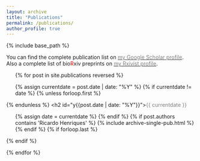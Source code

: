 ```yaml
---
layout: archive
title: "Publications"
permalink: /publications/
author_profile: true
---
```

{% include base_path %}

You can find the complete publication list on <a href="https://scholar.google.co.uk/citations?user=-peQ4ZsAAAAJ&hl=en">
<span style="color:gray">my Google Scholar profile</span></a>. Also a complete list of bio<font color="red">R</font>xiv preprints on <a href="https://rxivist.org/authors/204048">
<span style="color:gray">my Rxivist profile</span></a>.

<script type='text/javascript' src='https://d1bxh8uas1mnw7.cloudfront.net/assets/embed.js'></script>

<ul>
{% for post in site.publications reversed %}

  {% assign currentdate = post.date | date: "%Y" %}
  {% if currentdate != date %}
    {% unless forloop.first %}</ul>{% endunless %}
    <h2 id="y{{post.date | date: "%Y"}}"><span style="color:gray">{{ currentdate }}</span></h2>
    <ul>
    {% assign date = currentdate %}
  {% endif %}
  {% if post.authors contains 'Ricardo Henriques' %}
    {% include archive-single-pub.html %}
  {% endif %}
  {% if forloop.last %}</ul>{% endif %}

{% endfor %}
